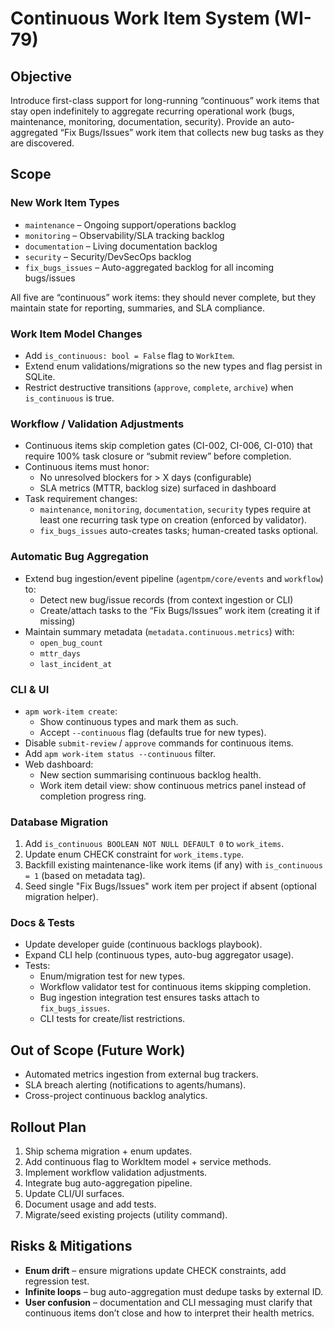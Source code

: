 # Continuous Work Item System (WI-79)

## Objective

Introduce first-class support for long-running “continuous” work items that stay open indefinitely to aggregate recurring operational work (bugs, maintenance, monitoring, documentation, security). Provide an auto-aggregated “Fix Bugs/Issues” work item that collects new bug tasks as they are discovered.

## Scope

### New Work Item Types

- `maintenance` – Ongoing support/operations backlog
- `monitoring` – Observability/SLA tracking backlog
- `documentation` – Living documentation backlog
- `security` – Security/DevSecOps backlog
- `fix_bugs_issues` – Auto-aggregated backlog for all incoming bugs/issues

All five are “continuous” work items: they should never complete, but they maintain state for reporting, summaries, and SLA compliance.

### Work Item Model Changes

- Add `is_continuous: bool = False` flag to `WorkItem`.
- Extend enum validations/migrations so the new types and flag persist in SQLite.
- Restrict destructive transitions (`approve`, `complete`, `archive`) when `is_continuous` is true.

### Workflow / Validation Adjustments

- Continuous items skip completion gates (CI-002, CI-006, CI-010) that require 100% task closure or “submit review” before completion.
- Continuous items must honor:
  - No unresolved blockers for > X days (configurable)
  - SLA metrics (MTTR, backlog size) surfaced in dashboard
- Task requirement changes:
  - `maintenance`, `monitoring`, `documentation`, `security` types require at least one recurring task type on creation (enforced by validator).
  - `fix_bugs_issues` auto-creates tasks; human-created tasks optional.

### Automatic Bug Aggregation

- Extend bug ingestion/event pipeline (`agentpm/core/events` and `workflow`) to:
  - Detect new bug/issue records (from context ingestion or CLI)
  - Create/attach tasks to the “Fix Bugs/Issues” work item (creating it if missing)
- Maintain summary metadata (`metadata.continuous.metrics`) with:
  - `open_bug_count`
  - `mttr_days`
  - `last_incident_at`

### CLI & UI

- `apm work-item create`:
  - Show continuous types and mark them as such.
  - Accept `--continuous` flag (defaults true for new types).
- Disable `submit-review` / `approve` commands for continuous items.
- Add `apm work-item status --continuous` filter.
- Web dashboard:
  - New section summarising continuous backlog health.
  - Work item detail view: show continuous metrics panel instead of completion progress ring.

### Database Migration

1. Add `is_continuous BOOLEAN NOT NULL DEFAULT 0` to `work_items`.
2. Update enum CHECK constraint for `work_items.type`.
3. Backfill existing maintenance-like work items (if any) with `is_continuous = 1` (based on metadata tag).
4. Seed single "Fix Bugs/Issues" work item per project if absent (optional migration helper).

### Docs & Tests

- Update developer guide (continuous backlogs playbook).
- Expand CLI help (continuous types, auto-bug aggregator usage).
- Tests:
  - Enum/migration test for new types.
  - Workflow validator test for continuous items skipping completion.
  - Bug ingestion integration test ensures tasks attach to `fix_bugs_issues`.
  - CLI tests for create/list restrictions.

## Out of Scope (Future Work)

- Automated metrics ingestion from external bug trackers.
- SLA breach alerting (notifications to agents/humans).
- Cross-project continuous backlog analytics.

## Rollout Plan

1. Ship schema migration + enum updates.
2. Add continuous flag to WorkItem model + service methods.
3. Implement workflow validation adjustments.
4. Integrate bug auto-aggregation pipeline.
5. Update CLI/UI surfaces.
6. Document usage and add tests.
7. Migrate/seed existing projects (utility command).

## Risks & Mitigations

- **Enum drift** – ensure migrations update CHECK constraints, add regression test.
- **Infinite loops** – bug auto-aggregation must dedupe tasks by external ID.
- **User confusion** – documentation and CLI messaging must clarify that continuous items don’t close and how to interpret their health metrics.

